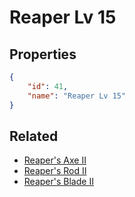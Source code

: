 # Reaper Lv 15

<no description available>

## Properties

```json
{
    "id": 41,
    "name": "Reaper Lv 15"
}
```

## Related

- [Reaper's Axe II](../items/1934-reaper-s-axe-ii.md)
- [Reaper's Rod II](../items/1935-reaper-s-rod-ii.md)
- [Reaper's Blade II](../items/1936-reaper-s-blade-ii.md)

